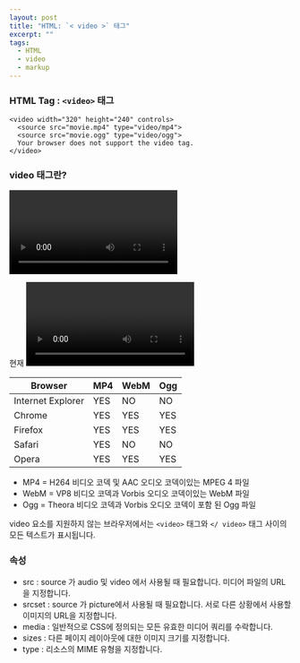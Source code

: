 ```yaml
---
layout: post
title: "HTML: `< video >` 태그"
excerpt: ""
tags: 
  - HTML
  - video
  - markup
---
```


### HTML Tag : `<video>` 태그
```
<video width="320" height="240" controls>
  <source src="movie.mp4" type="video/mp4">
  <source src="movie.ogg" type="video/ogg">
  Your browser does not support the video tag.
</video>

```
### video 태그란?

<video> 태그는 무비 클립이나 다른 비디오 스트림과 같은 비디오를 지정합니다.

현재 <video> 요소에는 MP4, WebM 및 Ogg와 같이 3 가지 지원되는 비디오 형식이 있습니다.

|Browser| MP4| WebM |Ogg|
| ---|---|---|---|
|Internet Explorer | YES | NO | NO |
| Chrome| YES | YES | YES |
| Firefox| YES | YES| YES |
| Safari| YES | NO | NO |
| Opera| YES|YES| YES|

+ MP4 = H264 비디오 코덱 및 AAC 오디오 코덱이있는 MPEG 4 파일
+ WebM = VP8 비디오 코덱과 Vorbis 오디오 코덱이있는 WebM 파일
+ Ogg = Theora 비디오 코덱과 Vorbis 오디오 코덱이 포함 된 Ogg 파일

video 요소를 지원하지 않는 브라우저에서는 `<video>` 태그와 `</ video>` 태그 사이의 모든 텍스트가 표시됩니다.

### 속성

+ src : source 가 audio 및 video 에서 사용될 때 필요합니다. 미디어 파일의 URL을 지정합니다.
+ srcset : source 가 picture에서 사용될 때 필요합니다. 서로 다른 상황에서 사용할 이미지의 URL을 지정합니다.
+ media : 일반적으로 CSS에 정의되는 모든 유효한 미디어 쿼리를 수락합니다.
+ sizes : 다른 페이지 레이아웃에 대한 이미지 크기를 지정합니다.
+ type : 리소스의 MIME 유형을 지정합니다.
